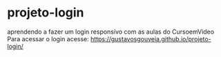# projeto-login
aprendendo a fazer um login responsivo com as aulas do CursoemVideo
Para acessar o login acesse: https://gustavosgouveia.github.io/projeto-login/
